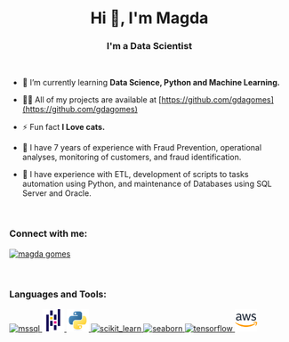 <h1 align="center">Hi 👋, I'm Magda</h1>
<h3 align="center">I'm a Data Scientist</h3>

<br>

- 🌱 I’m currently learning **Data Science, Python and Machine Learning.**

- 👨‍💻 All of my projects are available at [https://github.com/gdagomes](https://github.com/gdagomes)

- ⚡ Fun fact **I Love cats.**

- 🥸 I have 7 years of experience with Fraud Prevention, operational analyses, monitoring of customers, and fraud identification. 
  
- 🎲 I have experience with ETL, development of scripts to tasks automation using Python, and maintenance of Databases using SQL Server and Oracle.

<br>
<h3 align="left">Connect with me:</h3>
<p align="left">
<a href="https://linkedin.com/in/magda gomes" target="blank"><img align="center" src="https://raw.githubusercontent.com/rahuldkjain/github-profile-readme-generator/master/src/images/icons/Social/linked-in-alt.svg" alt="magda gomes" height="30" width="40" /></a>
</p>

<br>
<h3 align="left">Languages and Tools:</h3>
  <a href="https://www.microsoft.com/en-us/sql-server" target="_blank" rel="noreferrer"> <img src="https://www.svgrepo.com/show/303229/microsoft-sql-server-logo.svg" alt="mssql" width="40" height="40"/> </a> 
  <a href="https://pandas.pydata.org/" target="_blank" rel="noreferrer"> <img src="https://raw.githubusercontent.com/devicons/devicon/2ae2a900d2f041da66e950e4d48052658d850630/icons/pandas/pandas-original.svg" alt="pandas" width="40" height="40"/> </a>  
  <a href="https://www.python.org" target="_blank" rel="noreferrer"> <img src="https://raw.githubusercontent.com/devicons/devicon/master/icons/python/python-original.svg" alt="python" width="40" height="40"/> </a> 
  <a href="https://scikit-learn.org/" target="_blank" rel="noreferrer"> <img src="https://upload.wikimedia.org/wikipedia/commons/0/05/Scikit_learn_logo_small.svg" alt="scikit_learn" width="40" height="40"/> </a> 
  <a href="https://seaborn.pydata.org/" target="_blank" rel="noreferrer"> <img src="https://seaborn.pydata.org/_images/logo-mark-lightbg.svg" alt="seaborn" width="40" height="40"/> </a> 
  <a href="https://www.tensorflow.org" target="_blank" rel="noreferrer"> <img src="https://www.vectorlogo.zone/logos/tensorflow/tensorflow-icon.svg" alt="tensorflow" width="40" height="40"/> </a> 
  <a href="https://aws.amazon.com" target="_blank" rel="noreferrer"><img src="https://raw.githubusercontent.com/devicons/devicon/master/icons/amazonwebservices/amazonwebservices-original-wordmark.svg" alt="aws" width="40" height="40"/> </a> 
</p>

<br>
